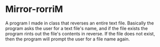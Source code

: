 # Mirror-rorriM
A program I made in class that reverses an entire text file.
Basically the program asks the user for a text file's name, and if the file exists the program rints out the file's contents in reverse.
If the file does not exist, then the program will prompt the user for a file name again.
